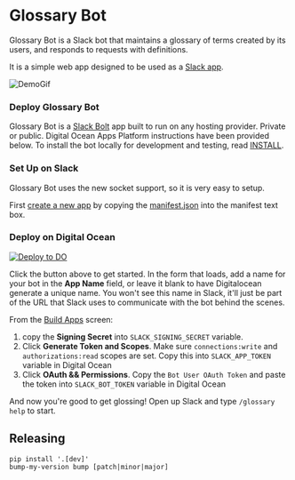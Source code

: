# Glossary Bot

Glossary Bot is a Slack bot that maintains a glossary of terms created by its users, and responds to requests with definitions.

It is a simple web app designed to be used as a [Slack app](https://api.slack.com/apps/).

![DemoGif](https://raw.githubusercontent.com/halkeye/glossary-bot/master/static/gloss-bot-demo.gif)

### Deploy Glossary Bot

Glossary Bot is a [Slack Bolt](https://slack.dev/bolt-python/concepts/) app built to run on any hosting provider. Private or public. Digital Ocean Apps Platform instructions have been provided below. To install the bot locally for development and testing, read [INSTALL](INSTALL.md).

### Set Up on Slack

Glossary Bot uses the new socket support, so it is very easy to setup.

First [create a new app](https://api.slack.com/apps?new_app=1) by copying the [manifest.json](./manifest.json) into the manifest text box.

### Deploy on Digital Ocean

[![Deploy to DO](https://www.deploytodo.com/do-btn-blue.svg)](https://cloud.digitalocean.com/apps/new?repo=https://github.com/halkeye/glossary-bot/tree/master)

Click the button above to get started. In the form that loads, add a name for your bot in the **App Name** field, or leave it blank to have Digitalocean generate a unique name. You won't see this name in Slack, it'll just be part of the URL that Slack uses to communicate with the bot behind the scenes.

From the [Build Apps](https://api.slack.com/apps/) screen:

1) copy the **Signing Secret** into `SLACK_SIGNING_SECRET` variable.
2) Click **Generate Token and Scopes**. Make sure `connections:write` and `authorizations:read` scopes are set. Copy this into `SLACK_APP_TOKEN` variable in Digital Ocean
3) Click **OAuth && Permissions**. Copy the `Bot User OAuth Token` and paste the token into `SLACK_BOT_TOKEN` variable in Digital Ocean

And now you're good to get glossing! Open up Slack and type `/glossary help` to start.

## Releasing

```
pip install '.[dev]'
bump-my-version bump [patch|minor|major]
```

